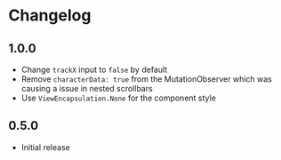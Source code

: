 # Changelog

## 1.0.0

 - Change `trackX` input to `false` by default
 - Remove `characterData: true` from the MutationObserver which was causing a issue in nested scrollbars
 - Use `ViewEncapsulation.None` for the component style

## 0.5.0

 - Initial release
